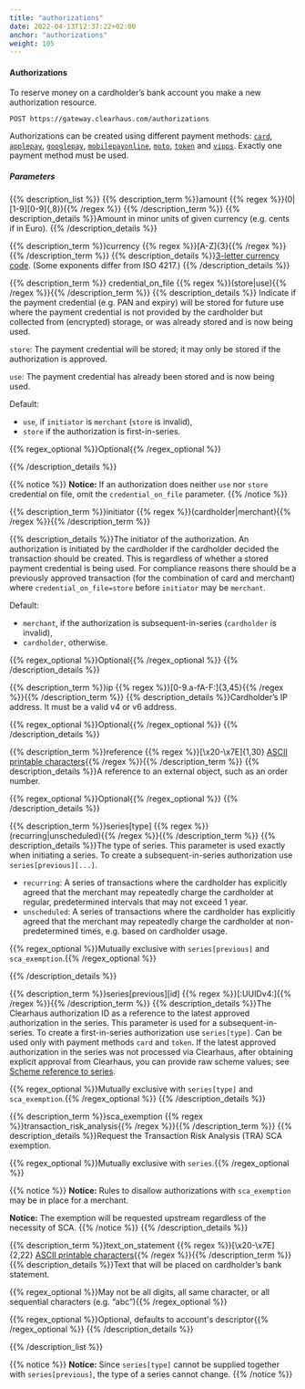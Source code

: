 ```yaml
---
title: "authorizations"
date: 2022-04-13T12:37:22+02:00
anchor: "authorizations"
weight: 105
---
```

#### Authorizations
To reserve money on a cardholder’s bank account you make a new authorization resource.
```shell
POST https://gateway.clearhaus.com/authorizations
```
Authorizations can be created using different payment methods: [`card`](#method-card), [`applepay`](#method-applepay), [`googlepay`](#method-googlepay), [`mobilepayonline`](#method-mobilepayonline), [`moto`](#method-moto), [`token`](#method-token) and [`vipps`](#method-vipps). Exactly one payment method must be used.

##### Parameters
{{% description_list %}}
{{% description_term %}}amount {{% regex %}}(0|[1-9][0-9]{,8}){{% /regex %}} {{% /description_term %}}
{{% description_details %}}Amount in minor units of given currency (e.g. cents if in Euro).
{{% /description_details %}}

{{% description_term %}}currency {{% regex %}}[A-Z]{3}{{% /regex %}}{{% /description_term %}}
{{% description_details %}}[3-letter currency code](/currencies). (Some exponents differ from ISO 4217.)
{{% /description_details %}}

{{% description_term %}} credential\_on\_file {{% regex %}}(store|use){{% /regex %}}{{% /description_term %}}
{{% description_details %}} Indicate if the payment credential (e.g. PAN and expiry) will be stored for future use where the payment credential is not provided by the cardholder but collected from (encrypted) storage, or was already stored and is now being used.

`store`: The payment credential will be stored; it may only be stored if the authorization is approved.

`use`: The payment credential has already been stored and is now being used.

Default:

- `use`, if `initiator` is `merchant` (`store` is invalid),
- `store` if the authorization is first-in-series.

{{% regex_optional %}}Optional{{% /regex_optional %}}

{{% /description_details %}}

{{% notice %}}
**Notice:** If an authorization does neither `use` nor `store` credential on file, omit the `credential_on_file` parameter.
{{% /notice %}}

{{% description_term %}}initiator {{% regex %}}(cardholder|merchant){{% /regex %}}{{% /description_term %}}

{{% description_details %}}The initiator of the authorization. An authorization is initiated by the cardholder if the cardholder decided the transaction should be created. This is regardless of whether a stored payment credential is being used.
For compliance reasons there should be a previously approved transaction (for the combination of card and merchant) where `credential_on_file=store` before `initiator` may be `merchant`.

Default:
- `merchant`, if the authorization is subsequent-in-series (`cardholder` is invalid),
- `cardholder`, otherwise.

{{% regex_optional %}}Optional{{% /regex_optional %}}
{{% /description_details %}}


{{% description_term %}}ip {{% regex %}}[0-9.a-fA-F:]{3,45}{{% /regex %}}{{% /description_term %}}
{{% description_details %}}Cardholder’s IP address. It must be a valid v4 or v6 address.

{{% regex_optional %}}Optional{{% /regex_optional %}}
{{% /description_details %}}

{{% description_term %}}reference {{% regex %}}[\x20-\x7E]{1,30} [ASCII printable characters](https://en.wikipedia.org/wiki/ASCII#ASCII_printable_characters){{% /regex %}}{{% /description_term %}}
{{% description_details %}}A reference to an external object, such as an order number.

{{% regex_optional %}}Optional{{% /regex_optional %}}
{{% /description_details %}}



{{% description_term %}}series[type] {{% regex %}}(recurring|unscheduled){{% /regex %}}{{% /description_term %}}
{{% description_details %}}The type of series. This parameter is used exactly when initiating a series. To create a subsequent-in-series authorization use `series[previous][...]`.

- `recurring`\: A series of transactions where the cardholder has explicitly agreed that the merchant may repeatedly charge the cardholder at regular, predetermined intervals that may not exceed 1 year.
- `unscheduled`\: A series of transactions where the cardholder has explicitly agreed that the merchant may repeatedly charge the cardholder at non-predetermined times, e.g. based on cardholder usage.

{{% regex_optional %}}Mutually exclusive with `series[previous]` and `sca_exemption`.{{% /regex_optional %}}

{{% /description_details %}}


{{% description_term %}}series[previous][id] {{% regex %}}[:UUIDv4:]{{% /regex %}}{{% /description_term %}}
{{% description_details %}}The Clearhaus authorization ID as a reference to the latest approved authorization in the series.
This parameter is used for a subsequent-in-series. To create a first-in-series authorization use `series[type]`.
Can be used only with payment methods `card` and `token`.
If the latest approved authorization in the series was not processed via Clearhaus, after obtaining explicit approval from Clearhaus, you can provide raw scheme values; see [Scheme reference to series](#scheme-reference-to-series).

{{% regex_optional %}}Mutually exclusive with `series[type]` and `sca_exemption`.{{% /regex_optional %}}
{{% /description_details %}}

{{% description_term %}}sca_exemption {{% regex %}}transaction_risk_analysis{{% /regex %}}{{% /description_term %}}
{{% description_details %}}Request the Transaction Risk Analysis (TRA) SCA exemption.

{{% regex_optional %}}Mutually exclusive with `series`.{{% /regex_optional %}}

{{% notice %}}
**Notice:** Rules to disallow authorizations with `sca_exemption` may be in place for a merchant.

**Notice:** The exemption will be requested upstream regardless of the necessity of SCA.
{{% /notice %}}
{{% /description_details %}}

{{% description_term %}}text_on_statement {{% regex %}}[\x20-\x7E]{2,22} [ASCII printable characters](https://en.wikipedia.org/wiki/ASCII#ASCII_printable_characters){{% /regex %}}{{% /description_term %}}
{{% description_details %}}Text that will be placed on cardholder’s bank statement.

{{% regex_optional %}}May not be all digits, all same character, or all sequential characters (e.g. “abc”){{% /regex_optional %}}

{{% regex_optional %}}Optional, defaults to account's descriptor{{% /regex_optional %}}
{{% /description_details %}}

{{% /description_list %}}

{{% notice %}}
**Notice:** Since `series[type]` cannot be supplied together with `series[previous]`, the type of a series cannot change.
{{% /notice %}}
